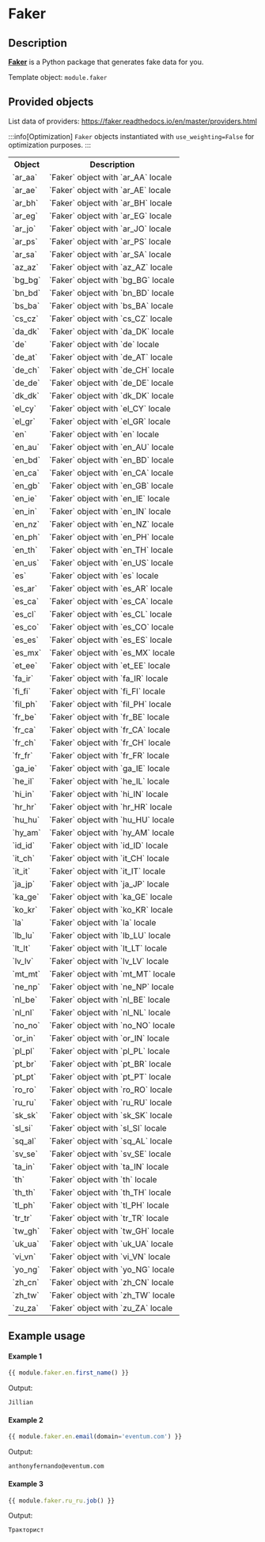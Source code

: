 # Faker

## Description

[**Faker**](https://faker.readthedocs.io/en/master/) is a Python package that generates fake data for you.

Template object: `module.faker`

## Provided objects

List data of providers: https://faker.readthedocs.io/en/master/providers.html

:::info[Optimization]
`Faker` objects instantiated with `use_weighting=False` for optimization purposes.
:::

<table>
    <th>Object</th>
    <th>Description</th>
        <tr>
        <td>`ar_aa`</td>
        <td>`Faker` object with `ar_AA` locale</td>
    </tr>
    <tr>
        <td>`ar_ae`</td>
        <td>`Faker` object with `ar_AE` locale</td>
    </tr>
    <tr>
        <td>`ar_bh`</td>
        <td>`Faker` object with `ar_BH` locale</td>
    </tr>
    <tr>
        <td>`ar_eg`</td>
        <td>`Faker` object with `ar_EG` locale</td>
    </tr>
    <tr>
        <td>`ar_jo`</td>
        <td>`Faker` object with `ar_JO` locale</td>
    </tr>
    <tr>
        <td>`ar_ps`</td>
        <td>`Faker` object with `ar_PS` locale</td>
    </tr>
    <tr>
        <td>`ar_sa`</td>
        <td>`Faker` object with `ar_SA` locale</td>
    </tr>
    <tr>
        <td>`az_az`</td>
        <td>`Faker` object with `az_AZ` locale</td>
    </tr>
    <tr>
        <td>`bg_bg`</td>
        <td>`Faker` object with `bg_BG` locale</td>
    </tr>
    <tr>
        <td>`bn_bd`</td>
        <td>`Faker` object with `bn_BD` locale</td>
    </tr>
    <tr>
        <td>`bs_ba`</td>
        <td>`Faker` object with `bs_BA` locale</td>
    </tr>
    <tr>
        <td>`cs_cz`</td>
        <td>`Faker` object with `cs_CZ` locale</td>
    </tr>
    <tr>
        <td>`da_dk`</td>
        <td>`Faker` object with `da_DK` locale</td>
    </tr>
    <tr>
        <td>`de`</td>
        <td>`Faker` object with `de` locale</td>
    </tr>
    <tr>
        <td>`de_at`</td>
        <td>`Faker` object with `de_AT` locale</td>
    </tr>
    <tr>
        <td>`de_ch`</td>
        <td>`Faker` object with `de_CH` locale</td>
    </tr>
    <tr>
        <td>`de_de`</td>
        <td>`Faker` object with `de_DE` locale</td>
    </tr>
    <tr>
        <td>`dk_dk`</td>
        <td>`Faker` object with `dk_DK` locale</td>
    </tr>
    <tr>
        <td>`el_cy`</td>
        <td>`Faker` object with `el_CY` locale</td>
    </tr>
    <tr>
        <td>`el_gr`</td>
        <td>`Faker` object with `el_GR` locale</td>
    </tr>
    <tr>
        <td>`en`</td>
        <td>`Faker` object with `en` locale</td>
    </tr>
    <tr>
        <td>`en_au`</td>
        <td>`Faker` object with `en_AU` locale</td>
    </tr>
    <tr>
        <td>`en_bd`</td>
        <td>`Faker` object with `en_BD` locale</td>
    </tr>
    <tr>
        <td>`en_ca`</td>
        <td>`Faker` object with `en_CA` locale</td>
    </tr>
    <tr>
        <td>`en_gb`</td>
        <td>`Faker` object with `en_GB` locale</td>
    </tr>
    <tr>
        <td>`en_ie`</td>
        <td>`Faker` object with `en_IE` locale</td>
    </tr>
    <tr>
        <td>`en_in`</td>
        <td>`Faker` object with `en_IN` locale</td>
    </tr>
    <tr>
        <td>`en_nz`</td>
        <td>`Faker` object with `en_NZ` locale</td>
    </tr>
    <tr>
        <td>`en_ph`</td>
        <td>`Faker` object with `en_PH` locale</td>
    </tr>
    <tr>
        <td>`en_th`</td>
        <td>`Faker` object with `en_TH` locale</td>
    </tr>
    <tr>
        <td>`en_us`</td>
        <td>`Faker` object with `en_US` locale</td>
    </tr>
    <tr>
        <td>`es`</td>
        <td>`Faker` object with `es` locale</td>
    </tr>
    <tr>
        <td>`es_ar`</td>
        <td>`Faker` object with `es_AR` locale</td>
    </tr>
    <tr>
        <td>`es_ca`</td>
        <td>`Faker` object with `es_CA` locale</td>
    </tr>
    <tr>
        <td>`es_cl`</td>
        <td>`Faker` object with `es_CL` locale</td>
    </tr>
    <tr>
        <td>`es_co`</td>
        <td>`Faker` object with `es_CO` locale</td>
    </tr>
    <tr>
        <td>`es_es`</td>
        <td>`Faker` object with `es_ES` locale</td>
    </tr>
    <tr>
        <td>`es_mx`</td>
        <td>`Faker` object with `es_MX` locale</td>
    </tr>
    <tr>
        <td>`et_ee`</td>
        <td>`Faker` object with `et_EE` locale</td>
    </tr>
    <tr>
        <td>`fa_ir`</td>
        <td>`Faker` object with `fa_IR` locale</td>
    </tr>
    <tr>
        <td>`fi_fi`</td>
        <td>`Faker` object with `fi_FI` locale</td>
    </tr>
    <tr>
        <td>`fil_ph`</td>
        <td>`Faker` object with `fil_PH` locale</td>
    </tr>
    <tr>
        <td>`fr_be`</td>
        <td>`Faker` object with `fr_BE` locale</td>
    </tr>
    <tr>
        <td>`fr_ca`</td>
        <td>`Faker` object with `fr_CA` locale</td>
    </tr>
    <tr>
        <td>`fr_ch`</td>
        <td>`Faker` object with `fr_CH` locale</td>
    </tr>
    <tr>
        <td>`fr_fr`</td>
        <td>`Faker` object with `fr_FR` locale</td>
    </tr>
    <tr>
        <td>`ga_ie`</td>
        <td>`Faker` object with `ga_IE` locale</td>
    </tr>
    <tr>
        <td>`he_il`</td>
        <td>`Faker` object with `he_IL` locale</td>
    </tr>
    <tr>
        <td>`hi_in`</td>
        <td>`Faker` object with `hi_IN` locale</td>
    </tr>
    <tr>
        <td>`hr_hr`</td>
        <td>`Faker` object with `hr_HR` locale</td>
    </tr>
    <tr>
        <td>`hu_hu`</td>
        <td>`Faker` object with `hu_HU` locale</td>
    </tr>
    <tr>
        <td>`hy_am`</td>
        <td>`Faker` object with `hy_AM` locale</td>
    </tr>
    <tr>
        <td>`id_id`</td>
        <td>`Faker` object with `id_ID` locale</td>
    </tr>
    <tr>
        <td>`it_ch`</td>
        <td>`Faker` object with `it_CH` locale</td>
    </tr>
    <tr>
        <td>`it_it`</td>
        <td>`Faker` object with `it_IT` locale</td>
    </tr>
    <tr>
        <td>`ja_jp`</td>
        <td>`Faker` object with `ja_JP` locale</td>
    </tr>
    <tr>
        <td>`ka_ge`</td>
        <td>`Faker` object with `ka_GE` locale</td>
    </tr>
    <tr>
        <td>`ko_kr`</td>
        <td>`Faker` object with `ko_KR` locale</td>
    </tr>
    <tr>
        <td>`la`</td>
        <td>`Faker` object with `la` locale</td>
    </tr>
    <tr>
        <td>`lb_lu`</td>
        <td>`Faker` object with `lb_LU` locale</td>
    </tr>
    <tr>
        <td>`lt_lt`</td>
        <td>`Faker` object with `lt_LT` locale</td>
    </tr>
    <tr>
        <td>`lv_lv`</td>
        <td>`Faker` object with `lv_LV` locale</td>
    </tr>
    <tr>
        <td>`mt_mt`</td>
        <td>`Faker` object with `mt_MT` locale</td>
    </tr>
    <tr>
        <td>`ne_np`</td>
        <td>`Faker` object with `ne_NP` locale</td>
    </tr>
    <tr>
        <td>`nl_be`</td>
        <td>`Faker` object with `nl_BE` locale</td>
    </tr>
    <tr>
        <td>`nl_nl`</td>
        <td>`Faker` object with `nl_NL` locale</td>
    </tr>
    <tr>
        <td>`no_no`</td>
        <td>`Faker` object with `no_NO` locale</td>
    </tr>
    <tr>
        <td>`or_in`</td>
        <td>`Faker` object with `or_IN` locale</td>
    </tr>
    <tr>
        <td>`pl_pl`</td>
        <td>`Faker` object with `pl_PL` locale</td>
    </tr>
    <tr>
        <td>`pt_br`</td>
        <td>`Faker` object with `pt_BR` locale</td>
    </tr>
    <tr>
        <td>`pt_pt`</td>
        <td>`Faker` object with `pt_PT` locale</td>
    </tr>
    <tr>
        <td>`ro_ro`</td>
        <td>`Faker` object with `ro_RO` locale</td>
    </tr>
    <tr>
        <td>`ru_ru`</td>
        <td>`Faker` object with `ru_RU` locale</td>
    </tr>
    <tr>
        <td>`sk_sk`</td>
        <td>`Faker` object with `sk_SK` locale</td>
    </tr>
    <tr>
        <td>`sl_si`</td>
        <td>`Faker` object with `sl_SI` locale</td>
    </tr>
    <tr>
        <td>`sq_al`</td>
        <td>`Faker` object with `sq_AL` locale</td>
    </tr>
    <tr>
        <td>`sv_se`</td>
        <td>`Faker` object with `sv_SE` locale</td>
    </tr>
    <tr>
        <td>`ta_in`</td>
        <td>`Faker` object with `ta_IN` locale</td>
    </tr>
    <tr>
        <td>`th`</td>
        <td>`Faker` object with `th` locale</td>
    </tr>
    <tr>
        <td>`th_th`</td>
        <td>`Faker` object with `th_TH` locale</td>
    </tr>
    <tr>
        <td>`tl_ph`</td>
        <td>`Faker` object with `tl_PH` locale</td>
    </tr>
    <tr>
        <td>`tr_tr`</td>
        <td>`Faker` object with `tr_TR` locale</td>
    </tr>
    <tr>
        <td>`tw_gh`</td>
        <td>`Faker` object with `tw_GH` locale</td>
    </tr>
    <tr>
        <td>`uk_ua`</td>
        <td>`Faker` object with `uk_UA` locale</td>
    </tr>
    <tr>
        <td>`vi_vn`</td>
        <td>`Faker` object with `vi_VN` locale</td>
    </tr>
    <tr>
        <td>`yo_ng`</td>
        <td>`Faker` object with `yo_NG` locale</td>
    </tr>
    <tr>
        <td>`zh_cn`</td>
        <td>`Faker` object with `zh_CN` locale</td>
    </tr>
    <tr>
        <td>`zh_tw`</td>
        <td>`Faker` object with `zh_TW` locale</td>
    </tr>
    <tr>
        <td>`zu_za`</td>
        <td>`Faker` object with `zu_ZA` locale</td>
    </tr>
</table>

## Example usage

#### Example 1
```js
{{ module.faker.en.first_name() }}
```

Output:
```
Jillian
```

#### Example 2
```js
{{ module.faker.en.email(domain='eventum.com') }}
```

Output:
```
anthonyfernando@eventum.com
```

#### Example 3
```js
{{ module.faker.ru_ru.job() }}
```

Output:
```
Тракторист
```